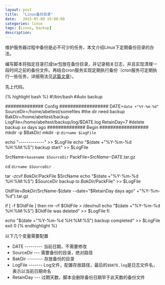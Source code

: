 ```yaml
---
layout: post
title:  "Linux备份目录"
date:   2015-05-09 19:00:00
categories: linux
tags: [Linux, backup]
description: 
---
```

维护服务器过程中备份是必不可少的任务，本文介绍Linux下定期备份目录的办法。<!--more-->

编写脚本将指定目录打成tar包放在备份目录，并记录相关日志，并且实现清理一段时间之前的备份文件。再结合cron服务实现定期执行备份（cron服务可定期执行一些任务，详细用法见[这篇文章](http://www.abelcloud.net/linux/2015/04/22/crontab/)）。

先上代码。

{% highlight bash %}
#!/bin/bash
#Auto backup

############## Config ##################
DATE=`date +"%Y-%m-%d"`
SourceDir=/home/abeltest/somefiles  #the dir need backup
BakDir=/home/abeltest/backup
LogFile=/home/abeltest/backup/log/$DATE.log
RetainDay=7  #delete backup xx days ago
############## Begin ##################
mkdir -p $BakDir/
mkdir -p `dirname $LogFile`

echo "-------------" >> $LogFile
echo "$(date +"%Y-%m-%d %H:%M:%S") backup start" >> $LogFile

SrcName=`basename $SourceDir`
PackFile=$SrcName-$DATE.tar.gz

cd `dirname $SourceDir`

tar -zcvf $BakDir/$PackFile $SrcName
echo "$(date +"%Y-%m-%d %H:%M:%S") $SourceDir backup to $BakDir/$PackFile" >> $LogFile

OldFile=$BakDir/$SrcName-$(date --date="$RetainDay days ago" +"%Y-%m-%d").tar.gz

if [ -f $OldFile ]
	then
  	rm -rf $OldFile > /dev/null
  	echo "$(date +"%Y-%m-%d %H:%M:%S") $OldFile was deleted" >> $LogFile
fi

echo "$(date +"%Y-%m-%d %H:%M:%S") backup completed" >> $LogFile
exit 0
{% endhighlight %}

以下几个变量需要配置

* DATE --------- 当前日期，不需要修改
* SourceDir --- 需要备份的目录，绝对路径
* BakDir -------- 存放备份的目录
* LogFile ------- Log文件，配置存放路径，最后的<code>$DATE.log</code>是日志文件名，表示以当前日期命名
* RetainDay --- 过期天数，脚本会删除备份日期早于此天数的备份文件

